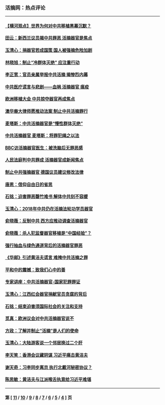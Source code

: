 ### 活摘网：热点评论
---
#### [【横河观点】世界为何对中共移植黑幕沉默？](../../pages/nf5879/n13244249.md?05180430) 
#### [田云：新西兰议员揭中共罪恶 活摘器官是焦点](../../pages/nf5879/n13070629.md?05180430) 
#### [玉清心：捐器官若成国策 国人被强摘危险加剧](../../pages/nf5879/n12802713.md?05180430) 
#### [林晓旭：制止“冷群体灭绝” 应注重行动](../../pages/nf5879/n12779736.md?05180430) 
#### [李正宽：官员亲属举报中共活摘 揭惨烈内幕](../../pages/nf5879/n12684490.md?05180430) 
#### [中共医疗谎言与悲剧——血祸 活摘器官 瘟疫](../../pages/nf5879/n12372103.md?05180430) 
#### [欧洲移植大会 中共掠夺器官再成焦点](../../pages/nf5879/n11538883.md?05180430) 
#### [澳华裔大律师愿推动法案 制止中共活摘罪行](../../pages/nf5879/n11377039.md?05180430) 
#### [麦塔斯：中共活摘器官是“慢性群体灭绝”](../../pages/nf5879/n11350529.md?05180430) 
#### [中共活摘器官 麦塔斯：将罪犯绳之以法](../../pages/nf5879/n11347973.md?05180430) 
#### [BBC访活摘器官医生：被洗脑后无罪恶感](../../pages/nf5879/n11335935.md?05180430) 
#### [人民法庭判中共罪成 活摘器官成新闻焦点](../../pages/nf5879/n11331578.md?05180430) 
#### [制止中共强摘器官 德国议员建议修改法律](../../pages/nf5879/n11249451.md?05180430) 
#### [唐恩：信仰自由日的省思](../../pages/nf5879/n11003525.md?05180430) 
#### [石铭：迫害罪恶罄竹难书  解体中共刻不容缓](../../pages/nf5879/n10942855.md?05180430) 
#### [玉清心：2018年中共仍在活摘法轮功学员器官](../../pages/nf5879/n10914646.md?05180430) 
#### [俞晓薇：反制中共 西方应推动调查活摘器官](../../pages/nf5879/n10794671.md?05180430) 
#### [俞晓薇：杀人犯监督器官移植是“中国经验”？](../../pages/nf5879/n10466427.md?05180430) 
#### [强行抽血与绿色通道背后的活摘器官罪恶](../../pages/nf5879/n10004708.md?05180430) 
#### [《华邮》引述黄洁夫谎言 难掩中共活摘之罪](../../pages/nf5879/n9642309.md?05180430) 
#### [平和中的震撼：致我们心中的善](../../pages/nf5879/n9021123.md?05180430) 
#### [专家讲座：中共活摘器官-国家犯罪罪证](../../pages/nf5879/n8828153.md?05180430) 
#### [玉清心：江西红会器官捐献官员贪腐的背后](../../pages/nf5879/n8522122.md?05180430) 
#### [石铭：结束迫害须国际社会的关注和支持](../../pages/nf5879/n8443497.md?05180430) 
#### [觅真：欧洲议会对中共活摘器官说不](../../pages/nf5879/n8337486.md?05180430) 
#### [方政：了解并制止“活摘”是人们的使命](../../pages/nf5879/n8329214.md?05180430) 
#### [玉清心：大陆游客说一个邻居换过二个肝](../../pages/nf5879/n8291404.md?05180430) 
#### [李天笑：香港会议藏阴谋 习近平痛击黄洁夫](../../pages/nf5879/n8241459.md?05180430) 
#### [谢天奇：习李同步离京 执行北戴河秘密协议？](../../pages/nf5879/n8230418.md?05180430) 
#### [陈思敏：黄洁夫与江派喉舌执意给习近平难堪](../../pages/nf5879/n8222166.md?05180430) 

---
#### 第 [ [11](./11.md?05180430) / [10](./10.md?05180430) / [9](./9.md?05180430) / [8](./8.md?05180430) / [7](./7.md?05180430) / [6](./6.md?05180430) / [5](./5.md?05180430) / [4](./4.md?05180430) ] 页
